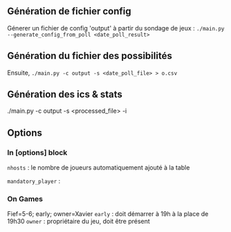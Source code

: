 ## Génération de fichier config

Génerer un fichier de config 'output' à partir du sondage de jeux :
`./main.py --generate_config_from_poll <date_poll_result>`


## Génération du fichier des possibilités
Ensuite, 
`./main.py -c output -s <date_poll_file> > o.csv`


## Génération des ics & stats 
./main.py -c output -s <processed_file> -i


## Options
### In [options] block
`nhosts` : le nombre de joueurs automatiquement ajouté à la table

`mandatory_player` : 

### On Games
Fief=5-6; early; owner=Xavier
`early` : doit démarrer à 19h à la place de 19h30
`owner` : propriétaire du jeu, doit être présent
